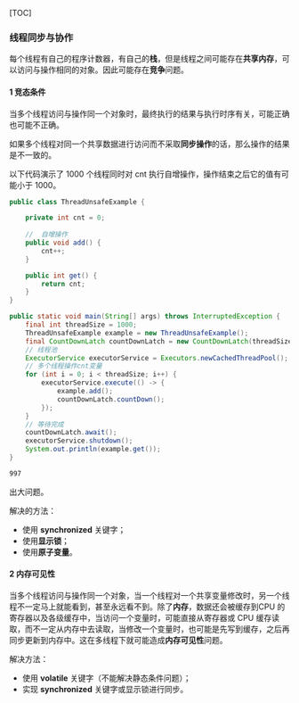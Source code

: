 [TOC]

### 线程同步与协作



每个线程有自己的程序计数器，有自己的**栈**，但是线程之间可能存在**共享内存**，可以访问与操作相同的对象。因此可能存在**竞争**问题。

#### 1 竞态条件

当多个线程访问与操作同一个对象时，最终执行的结果与执行时序有关，可能正确也可能不正确。

如果多个线程对同一个共享数据进行访问而不采取**同步操作**的话，那么操作的结果是不一致的。

以下代码演示了 1000 个线程同时对 cnt 执行自增操作，操作结束之后它的值有可能小于 1000。

```java
public class ThreadUnsafeExample {

    private int cnt = 0;
	
    //  自增操作
    public void add() {
        cnt++;
    }

    public int get() {
        return cnt;
    }
}
```

```java
public static void main(String[] args) throws InterruptedException {
    final int threadSize = 1000;
    ThreadUnsafeExample example = new ThreadUnsafeExample();
    final CountDownLatch countDownLatch = new CountDownLatch(threadSize);
    // 线程池
    ExecutorService executorService = Executors.newCachedThreadPool();
    // 多个线程操作cnt变量
    for (int i = 0; i < threadSize; i++) {
        executorService.execute(() -> {
            example.add();
            countDownLatch.countDown();
        });
    }
    // 等待完成
    countDownLatch.await();
    executorService.shutdown();
    System.out.println(example.get());
}
```

```html
997
```

出大问题。

解决的方法：

- 使用 **synchronized** 关键字；
- 使用**显示锁**；
- 使用**原子变量**。





#### 2 内存可见性

当多个线程访问与操作同一个对象，当一个线程对一个共享变量修改时，另一个线程不一定马上就能看到，甚至永远看不到。除了**内存**，数据还会被缓存到CPU 的寄存器以及各级缓存中，当访问一个变量时，可能直接从寄存器或 CPU 缓存读取，而不一定从内存中去读取，当修改一个变量时，也可能是先写到缓存，之后再同步更新到内存中。这在多线程下就可能造成**内存可见性**问题。

解决方法：

- 使用 **volatile** 关键字（不能解决静态条件问题）；
- 实现 **synchronized** 关键字或显示锁进行同步。







